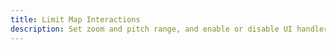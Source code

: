 ```yaml
---
title: Limit Map Interactions
description: Set zoom and pitch range, and enable or disable UI handlers on a map.
---
```


<script lang="ts">
  import Demo from "./LimitInteraction.svelte";
  import demoRaw from "./LimitInteraction.svelte?raw";
  import CodeBlock from "../../CodeBlock.svelte";
</script>

<Demo />

<CodeBlock content={demoRaw} />
